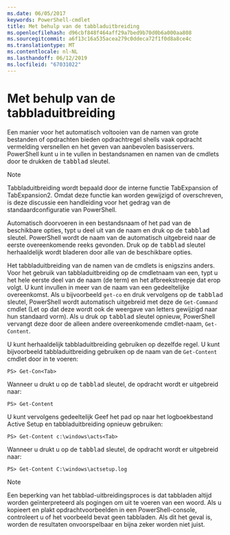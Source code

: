 ```yaml
---
ms.date: 06/05/2017
keywords: PowerShell-cmdlet
title: Met behulp van de tabbladuitbreiding
ms.openlocfilehash: d96cbf848f464aff29a7bed9b70d0b6a000aa808
ms.sourcegitcommit: a6f13c16a535acea279c0ddeca72f1f0d8a8ce4c
ms.translationtype: MT
ms.contentlocale: nl-NL
ms.lasthandoff: 06/12/2019
ms.locfileid: "67031022"
---
```

# <a name="using-tab-expansion"></a>Met behulp van de tabbladuitbreiding

Een manier voor het automatisch voltooien van de namen van grote bestanden of opdrachten bieden opdrachtregel shells vaak opdracht vermelding versnellen en het geven van aanbevolen basisservers. PowerShell kunt u in te vullen in bestandsnamen en namen van de cmdlets door te drukken de <kbd>tabblad</kbd> sleutel.

> [!NOTE]
> Tabbladuitbreiding wordt bepaald door de interne functie TabExpansion of TabExpansion2. Omdat deze functie kan worden gewijzigd of overschreven, is deze discussie een handleiding voor het gedrag van de standaardconfiguratie van PowerShell.

Automatisch doorvoeren in een bestandsnaam of het pad van de beschikbare opties, typt u deel uit van de naam en druk op de <kbd>tabblad</kbd> sleutel. PowerShell wordt de naam van de automatisch uitgebreid naar de eerste overeenkomende reeks gevonden. Druk op de <kbd>tabblad</kbd> sleutel herhaaldelijk wordt bladeren door alle van de beschikbare opties.

Het tabbladuitbreiding van de namen van de cmdlets is enigszins anders. Voor het gebruik van tabbladuitbreiding op de cmdletnaam van een, typt u het hele eerste deel van de naam (de term) en het afbreekstreepje dat erop volgt. U kunt invullen in meer van de naam van een gedeeltelijke overeenkomst. Als u bijvoorbeeld `get-co` en druk vervolgens op de <kbd>tabblad</kbd> sleutel, PowerShell wordt automatisch uitgebreid met deze de `Get-Command` cmdlet (Let op dat deze wordt ook de weergave van letters gewijzigd naar hun standaard vorm). Als u druk op <kbd>tabblad</kbd> sleutel opnieuw, PowerShell vervangt deze door de alleen andere overeenkomende cmdlet-naam, `Get-Content`.

U kunt herhaaldelijk tabbladuitbreiding gebruiken op dezelfde regel. U kunt bijvoorbeeld tabbladuitbreiding gebruiken op de naam van de `Get-Content` cmdlet door in te voeren:

```
PS> Get-Con<Tab>
```

Wanneer u drukt u op de <kbd>tabblad</kbd> sleutel, de opdracht wordt er uitgebreid naar:

```
PS> Get-Content
```

U kunt vervolgens gedeeltelijk Geef het pad op naar het logboekbestand Active Setup en tabbladuitbreiding opnieuw gebruiken:

```
PS> Get-Content c:\windows\acts<Tab>
```

Wanneer u drukt u op de <kbd>tabblad</kbd> sleutel, de opdracht wordt er uitgebreid naar:

```
PS> Get-Content C:\windows\actsetup.log
```

> [!NOTE]
> Een beperking van het tabblad-uitbreidingsproces is dat tabbladen altijd worden geïnterpreteerd als pogingen om uit te voeren van een woord. Als u kopieert en plakt opdrachtvoorbeelden in een PowerShell-console, controleert u of het voorbeeld bevat geen tabbladen. Als dit het geval is, worden de resultaten onvoorspelbaar en bijna zeker worden niet juist.
